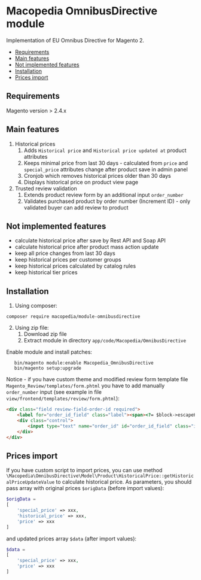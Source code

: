 # Macopedia OmnibusDirective module

Implementation of EU Omnibus Directive for Magento 2.

 - [Requirements](#requirements)
 - [Main features](#main-features)
 - [Not implemented features](#not-implemented-features)
 - [Installation](#installation)
 - [Prices import](#prices-import)

## Requirements

   Magento version > 2.4.x

## Main features

1. Historical prices
   1. Adds `Historical price` and `Historical price updated at` product attributes
   2. Keeps minimal price from last 30 days - calculated from `price` and `special_price` attributes change after product save in admin panel
   3. Cronjob which removes historical prices older than 30 days
   4. Displays historical price on product view page
2. Trusted review validation
   1. Extends product review form by an additional input `order_number`
   2. Validates purchased product by order number (Increment ID) - only validated buyer can add review to product

## Not implemented features

- calculate historical price after save by Rest API and Soap API
- calculate historical price after product mass action update
- keep all price changes from last 30 days
- keep historical prices per customer groups
- keep historical prices calculated by catalog rules
- keep historical tier prices

## Installation

1. Using composer: 

```
composer require macopedia/module-omnibusdirective
```

2. Using zip file:
   1. Download zip file
   2. Extract module in directory `app/code/Macopedia/OmnibusDirective`

Enable module and install patches:
```
   bin/magento module:enable Macopedia_OmnibusDirective
   bin/magento setup:upgrade
```


Notice - if you have custom theme and modified review form template file `Magento_Review/templates/form.phtml` you have to add manually `order_number` input (see example in file `view/frontend/templates/review/form.phtml`):

```html
<div class="field review-field-order-id required">
    <label for="order_id_field" class="label"><span><?= $block->escapeHtml(__('Order number')) ?></span></label>
    <div class="control">
        <input type="text" name="order_id" id="order_id_field" class="input-text" data-validate="{required:true}" data-bind="value: review().order_id" />
    </div>
</div>
```

## Prices import

If you have custom script to import prices, you can use method `\Macopedia\OmnibusDirective\Model\Product\HistoricalPrice::getHistoricalPriceUpdateValue` to calculate historical price.
As parameters, you should pass array with original prices `$origData` (before import values):

```php
$origData = 
[
    'special_price' => xxx,
    'historical_price' => xxx,
    'price' => xxx
]
```

and updated prices array `$data` (after import values):

```php
$data = 
[
    'special_price' => xxx,
    'price' => xxx
]
```